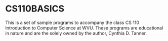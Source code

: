 # CS110BASICS
This is a set of sample programs to accompany the class CS 110 Introduction to Computer Science at WVU. These programs are educational in nature and are the solely owned by the author, Cynthia D. Tanner.  
